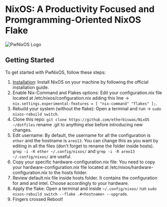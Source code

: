 # NixOS: A Productivity Focused and Promgramming-Oriented NixOS Flake

![PwNixOS Logo](pics/PwNixOS.png)

## Getting Started

To get started with PwNixOS, follow these steps:

1. [Installation](https://nixos.org/manual/nixos/stable/index.html#ch-installation): Install NixOS on your machine by following the official installation guide.
2. Enable Nix-Command and Flakes options: Edit your configuration.nix file located at /etc/nixos/configuration.nix
   adding this line -> `nix.settings.experimental-features = [ "nix-command" "flakes" ];`.
3. Rebuild your system (without the flake):
   Open a terminal and run -> `sudo nixos-rebuild switch`.
4. Clone this repo: `git clone https://github.com/etherbiswas/NixOS ~/dotfiles`
   rename .git to anything else before introducing new changes.
5. Edit username: By default, the username for all the configuration is
   `ether` and the hostname is `areo13`. You can change this as you want
    by editing in all the files (don't forget to rename the folder inside hosts).
   `grep -i -R ether ~/.config/nixos/` and `grep -i -R areo13 ~/.config/nixos/` are useful.
6. Copy your specific hardware-configuration.nix file: You need to copy your
   hardware-configuration.nix file located at /etc/nixos/hardware-configuration.nix
   to the hosts folder.
7. Review default.nix file inside hosts folder. It contains the configuration for amd and intel.
   Choose accordingly to your hardware.
8. Apply the flake: Open a terminal and inside `~/.config/nixos/` run
   `sudo nixos-rebuild switch --flake .#<hostname> --upgrade`.
9. Fingers crossed Reboot!
